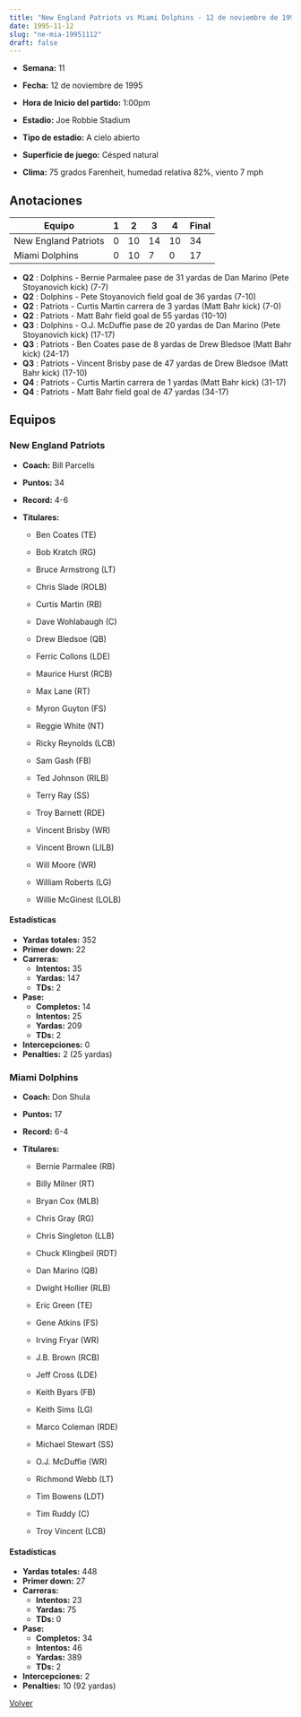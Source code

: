 ```yaml
---
title: "New England Patriots vs Miami Dolphins - 12 de noviembre de 1995"
date: 1995-11-12
slug: "ne-mia-19951112"
draft: false
---
```


* **Semana:** 11
* **Fecha:** 12 de noviembre de 1995

* **Hora de Inicio del partido:** 1:00pm
* **Estadio:** Joe Robbie Stadium
* **Tipo de estadio:** A cielo abierto
* **Superficie de juego:** Césped natural
* **Clima:** 75 grados Farenheit, humedad relativa 82%, viento 7 mph





## Anotaciones
| Equipo | 1 | 2 | 3 | 4 | Final |
|--------|---|---|---|---|-------|
| New England Patriots  | 0 | 10 | 14 | 10  | 34 |
| Miami Dolphins  | 0 | 10 | 7 | 0  | 17 |
* **Q2** : Dolphins - Bernie Parmalee pase de 31 yardas de Dan Marino (Pete Stoyanovich kick) (7-7)
* **Q2** : Dolphins - Pete Stoyanovich field goal de 36 yardas (7-10)
* **Q2** : Patriots - Curtis Martin carrera de 3 yardas (Matt Bahr kick) (7-0)
* **Q2** : Patriots - Matt Bahr field goal de 55 yardas (10-10)
* **Q3** : Dolphins - O.J. McDuffie pase de 20 yardas de Dan Marino (Pete Stoyanovich kick) (17-17)
* **Q3** : Patriots - Ben Coates pase de 8 yardas de Drew Bledsoe (Matt Bahr kick) (24-17)
* **Q3** : Patriots - Vincent Brisby pase de 47 yardas de Drew Bledsoe (Matt Bahr kick) (17-10)
* **Q4** : Patriots - Curtis Martin carrera de 1 yardas (Matt Bahr kick) (31-17)
* **Q4** : Patriots - Matt Bahr field goal de 47 yardas (34-17)


## Equipos


### New England Patriots
* **Coach:** Bill Parcells
* **Puntos:** 34
* **Record:** 4-6
* **Titulares:** 

  * Ben Coates (TE) 

  * Bob Kratch (RG) 

  * Bruce Armstrong (LT) 

  * Chris Slade (ROLB) 

  * Curtis Martin (RB) 

  * Dave Wohlabaugh (C) 

  * Drew Bledsoe (QB) 

  * Ferric Collons (LDE) 

  * Maurice Hurst (RCB) 

  * Max Lane (RT) 

  * Myron Guyton (FS) 

  * Reggie White (NT) 

  * Ricky Reynolds (LCB) 

  * Sam Gash (FB) 

  * Ted Johnson (RILB) 

  * Terry Ray (SS) 

  * Troy Barnett (RDE) 

  * Vincent Brisby (WR) 

  * Vincent Brown (LILB) 

  * Will Moore (WR) 

  * William Roberts (LG) 

  * Willie McGinest (LOLB) 

#### Estadísticas
* **Yardas totales:** 352
* **Primer down:** 22
* **Carreras:**
  * **Intentos:** 35
  * **Yardas:** 147
  * **TDs:** 2
* **Pase:**
  * **Completos:** 14
  * **Intentos:** 25
  * **Yardas:** 209
  * **TDs:** 2
* **Intercepciones:** 0
* **Penalties:** 2 (25 yardas)

### Miami Dolphins
* **Coach:** Don Shula
* **Puntos:** 17
* **Record:** 6-4
* **Titulares:** 

  * Bernie Parmalee (RB) 

  * Billy Milner (RT) 

  * Bryan Cox (MLB) 

  * Chris Gray (RG) 

  * Chris Singleton (LLB) 

  * Chuck Klingbeil (RDT) 

  * Dan Marino (QB) 

  * Dwight Hollier (RLB) 

  * Eric Green (TE) 

  * Gene Atkins (FS) 

  * Irving Fryar (WR) 

  * J.B. Brown (RCB) 

  * Jeff Cross (LDE) 

  * Keith Byars (FB) 

  * Keith Sims (LG) 

  * Marco Coleman (RDE) 

  * Michael Stewart (SS) 

  * O.J. McDuffie (WR) 

  * Richmond Webb (LT) 

  * Tim Bowens (LDT) 

  * Tim Ruddy (C) 

  * Troy Vincent (LCB) 

#### Estadísticas
* **Yardas totales:** 448
* **Primer down:** 27
* **Carreras:**
  * **Intentos:** 23
  * **Yardas:** 75
  * **TDs:** 0
* **Pase:**
  * **Completos:** 34
  * **Intentos:** 46
  * **Yardas:** 389
  * **TDs:** 2
* **Intercepciones:** 2
* **Penalties:** 10 (92 yardas)


[Volver](/historia/1995)
